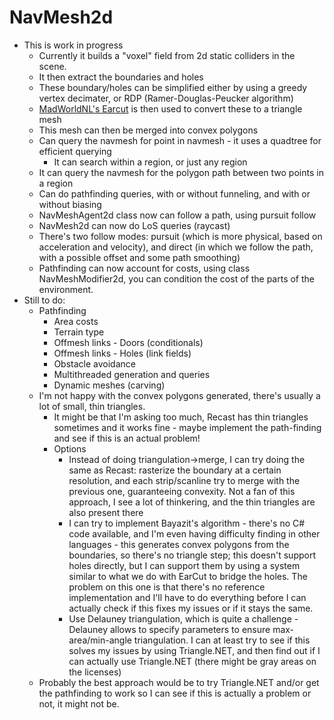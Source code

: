 # NavMesh2d

* This is work in progress
  * Currently it builds a "voxel" field from 2d static colliders in the scene.
  * It then extract the boundaries and holes
  * These boundary/holes can be simplified either by using a greedy vertex decimater, or RDP (Ramer-Douglas-Peucker algorithm)
  * [MadWorldNL's Earcut](https://github.com/MadWorldNL/EarCut) is then used to convert these to a triangle mesh
  * This mesh can then be merged into convex polygons
  * Can query the navmesh for point in navmesh - it uses a quadtree for efficient querying
    * It can search within a region, or just any region
  * It can query the navmesh for the polygon path between two points in a region
  * Can do pathfinding queries, with or without funneling, and with or without biasing
  * NavMeshAgent2d class now can follow a path, using pursuit follow
  * NavMesh2d can now do LoS queries (raycast)
  * There's two follow modes: pursuit (which is more physical, based on acceleration and velocity), and direct (in which we follow the path, with a possible offset and some path smoothing)
  * Pathfinding can now account for costs, using class NavMeshModifier2d, you can condition the cost of the parts of the environment.
* Still to do:
  * Pathfinding
    * Area costs
    * Terrain type
    * Offmesh links - Doors (conditionals)
    * Offmesh links - Holes (link fields)
    * Obstacle avoidance
    * Multithreaded generation and queries
    * Dynamic meshes (carving)
  * I'm not happy with the convex polygons generated, there's usually a lot of small, thin triangles.
    * It might be that I'm asking too much, Recast has thin triangles sometimes and it works fine - maybe implement the path-finding and see if this is an actual problem!
    * Options
      * Instead of doing triangulation->merge, I can try doing the same as Recast: rasterize the boundary at a certain resolution, and each strip/scanline try to merge with the previous one, guaranteeing convexity. Not a fan of this approach, I see a lot of thinkering, and the thin triangles are also present there
      * I can try to implement Bayazit's algorithm - there's no C# code available, and I'm even having difficulty finding in other languages - this generates convex polygons from the boundaries, so there's no triangle step; this doesn't support holes directly, but I can support them by using a system similar to what we do with EarCut to bridge the holes. The problem on this one is that there's no reference implementation and I'll have to do everything before I can actually check if this fixes my issues or if it stays the same.
      * Use Delauney triangulation, which is quite a challenge - Delauney allows to specify parameters to ensure max-area/min-angle triangulation. I can at least try to see if this solves my issues by using Triangle.NET, and then find out if I can actually use Triangle.NET (there might be gray areas on the licenses)
  * Probably the best approach would be to try Triangle.NET and/or get the pathfinding to work so I can see if this is actually a problem or not, it might not be.